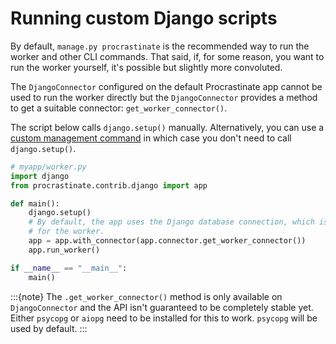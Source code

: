 # Running custom Django scripts

By default, `manage.py procrastinate` is the recommended way to run the worker
and other CLI commands. That said, if, for some reason, you want to run the
worker yourself, it's possible but slightly more convoluted.

The `DjangoConnector` configured on the default Procrastinate app cannot be
used to run the worker directly but the `DjangoConnector` provides a method to get a
suitable connector: `get_worker_connector()`.

The script below calls `django.setup()` manually. Alternatively, you can use
a [custom management command](https://docs.djangoproject.com/en/5.0/howto/custom-management-commands/)
in which case you don't need to call `django.setup()`.

```python
# myapp/worker.py
import django
from procrastinate.contrib.django import app

def main():
    django.setup()
    # By default, the app uses the Django database connection, which is unsuitable
    # for the worker.
    app = app.with_connector(app.connector.get_worker_connector())
    app.run_worker()

if __name__ == "__main__":
    main()
```

:::{note}
The `.get_worker_connector()` method is only available on `DjangoConnector`
and the API isn't guaranteed to be completely stable yet.
Either `psycopg` or `aiopg` need to be installed for this to work.
`psycopg` will be used by default.
:::
